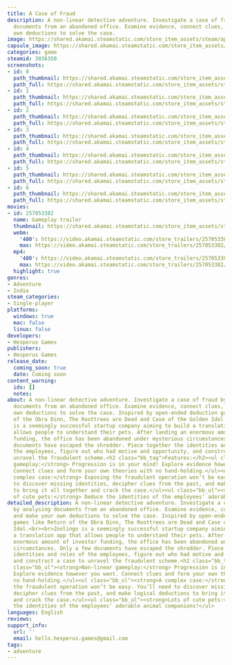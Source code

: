 ```yaml
---
title: A Case of Fraud
description: A non-linear detective adventure. Investigate a case of fraud by analysing
  documents from an abandoned office. Examine evidence, connect clues, and make your
  own deductions to solve the case.
image: https://shared.akamai.steamstatic.com/store_item_assets/steam/apps/3036350/header.jpg?t=1725832674
capsule_image: https://shared.akamai.steamstatic.com/store_item_assets/steam/apps/3036350/b58683fab67ee07b31a38ccddbe69ae71c177b4c/capsule_231x87.jpg?t=1725832674
categories: game
steamid: 3036350
screenshots:
- id: 0
  path_thumbnail: https://shared.akamai.steamstatic.com/store_item_assets/steam/apps/3036350/ss_b022a5eed7f07dbc7de6901a47501e11940a6c49.600x338.jpg?t=1725832674
  path_full: https://shared.akamai.steamstatic.com/store_item_assets/steam/apps/3036350/ss_b022a5eed7f07dbc7de6901a47501e11940a6c49.1920x1080.jpg?t=1725832674
- id: 1
  path_thumbnail: https://shared.akamai.steamstatic.com/store_item_assets/steam/apps/3036350/ss_459abb14c56aceac41a92c5105aaed4ec484e05e.600x338.jpg?t=1725832674
  path_full: https://shared.akamai.steamstatic.com/store_item_assets/steam/apps/3036350/ss_459abb14c56aceac41a92c5105aaed4ec484e05e.1920x1080.jpg?t=1725832674
- id: 2
  path_thumbnail: https://shared.akamai.steamstatic.com/store_item_assets/steam/apps/3036350/ss_616f007ae41d1b79f630c36502183af30ca52dff.600x338.jpg?t=1725832674
  path_full: https://shared.akamai.steamstatic.com/store_item_assets/steam/apps/3036350/ss_616f007ae41d1b79f630c36502183af30ca52dff.1920x1080.jpg?t=1725832674
- id: 3
  path_thumbnail: https://shared.akamai.steamstatic.com/store_item_assets/steam/apps/3036350/ss_dafdd1183aa2dcde22b902eb2ecb273a086e1ed1.600x338.jpg?t=1725832674
  path_full: https://shared.akamai.steamstatic.com/store_item_assets/steam/apps/3036350/ss_dafdd1183aa2dcde22b902eb2ecb273a086e1ed1.1920x1080.jpg?t=1725832674
- id: 4
  path_thumbnail: https://shared.akamai.steamstatic.com/store_item_assets/steam/apps/3036350/ss_891169fce338020d42dfbff61e0cf6524f7aeb07.600x338.jpg?t=1725832674
  path_full: https://shared.akamai.steamstatic.com/store_item_assets/steam/apps/3036350/ss_891169fce338020d42dfbff61e0cf6524f7aeb07.1920x1080.jpg?t=1725832674
- id: 5
  path_thumbnail: https://shared.akamai.steamstatic.com/store_item_assets/steam/apps/3036350/ss_a270c3a2de590e13c5ae3699e6f3dd3c46527f2a.600x338.jpg?t=1725832674
  path_full: https://shared.akamai.steamstatic.com/store_item_assets/steam/apps/3036350/ss_a270c3a2de590e13c5ae3699e6f3dd3c46527f2a.1920x1080.jpg?t=1725832674
- id: 6
  path_thumbnail: https://shared.akamai.steamstatic.com/store_item_assets/steam/apps/3036350/ss_a8acc13c922093405353106c843543054595b07c.600x338.jpg?t=1725832674
  path_full: https://shared.akamai.steamstatic.com/store_item_assets/steam/apps/3036350/ss_a8acc13c922093405353106c843543054595b07c.1920x1080.jpg?t=1725832674
movies:
- id: 257053382
  name: Gameplay trailer
  thumbnail: https://shared.akamai.steamstatic.com/store_item_assets/steam/apps/257053382/movie.293x165.jpg?t=1725832667
  webm:
    '480': https://video.akamai.steamstatic.com/store_trailers/257053382/movie480_vp9.webm?t=1725832667
    max: https://video.akamai.steamstatic.com/store_trailers/257053382/movie_max_vp9.webm?t=1725832667
  mp4:
    '480': https://video.akamai.steamstatic.com/store_trailers/257053382/movie480.mp4?t=1725832667
    max: https://video.akamai.steamstatic.com/store_trailers/257053382/movie_max.mp4?t=1725832667
  highlight: true
genres:
- Adventure
- Indie
steam_categories:
- Single-player
platforms:
  windows: true
  mac: false
  linux: false
developers:
- Hesperus Games
publishers:
- Hesperus Games
release_date:
  coming_soon: true
  date: Coming soon
content_warning:
  ids: []
  notes:
about: A non-linear detective adventure. Investigate a case of fraud by analysing
  documents from an abandoned office. Examine evidence, connect clues, and make your
  own deductions to solve the case. Inspired by open-ended deduction games like Return
  of the Obra Dinn, The Roottrees are Dead and Case of the Golden Idol.<br><br>Zoolingo
  is a seemingly successful startup company aiming to build a translation app that
  allows people to understand their pets. After landing an enormous amount of investor
  funding, the office has been abandoned under mysterious circumstances. Only a few
  documents have escaped the shredder. Piece together the identities and roles of
  the employees, figure out who had motive and opportunity, and construct a case to
  unravel the fraudulent scheme.<h2 class="bb_tag">Features:</h2><ul class="bb_ul"><strong>Non-linear
  gameplay:</strong> Progression is in your mind! Explore evidence however you want.
  Connect clues and form your own theories with no hand-holding.</ul><ul class="bb_ul"><strong>A
  complex case:</strong> Exposing the fraudulent operation won’t be easy. You’ll need
  to discover missing identities, decipher clues from the past, and make logical deductions
  to bring it all together and crack the case.</ul><ul class="bb_ul"><strong>Lots
  of cute pets:</strong> Deduce the identities of the employees’ adorable animal companions!</ul>
detailed_description: A non-linear detective adventure. Investigate a case of fraud
  by analysing documents from an abandoned office. Examine evidence, connect clues,
  and make your own deductions to solve the case. Inspired by open-ended deduction
  games like Return of the Obra Dinn, The Roottrees are Dead and Case of the Golden
  Idol.<br><br>Zoolingo is a seemingly successful startup company aiming to build
  a translation app that allows people to understand their pets. After landing an
  enormous amount of investor funding, the office has been abandoned under mysterious
  circumstances. Only a few documents have escaped the shredder. Piece together the
  identities and roles of the employees, figure out who had motive and opportunity,
  and construct a case to unravel the fraudulent scheme.<h2 class="bb_tag">Features:</h2><ul
  class="bb_ul"><strong>Non-linear gameplay:</strong> Progression is in your mind!
  Explore evidence however you want. Connect clues and form your own theories with
  no hand-holding.</ul><ul class="bb_ul"><strong>A complex case:</strong> Exposing
  the fraudulent operation won’t be easy. You’ll need to discover missing identities,
  decipher clues from the past, and make logical deductions to bring it all together
  and crack the case.</ul><ul class="bb_ul"><strong>Lots of cute pets:</strong> Deduce
  the identities of the employees’ adorable animal companions!</ul>
languages: English
reviews:
support_info:
  url: ''
  email: hello.hesperus.games@gmail.com
tags:
- adventure
---
```

